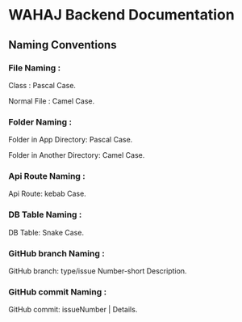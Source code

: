 # WAHAJ Backend Documentation

## Naming Conventions

### File Naming :
Class : Pascal Case.

Normal File : Camel Case.

### Folder Naming :
Folder in App Directory: Pascal Case.

Folder in Another Directory: Camel Case.

### Api Route Naming : 
Api Route: kebab Case.

### DB Table Naming : 
DB Table: Snake Case.

###  GitHub branch Naming : 
GitHub branch: type/issue Number-short Description.

### GitHub commit Naming : 
GitHub commit: issueNumber | Details.


